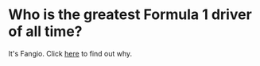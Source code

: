 # Who is the greatest Formula 1 driver of all time?
It's Fangio.
Click [here](https://github.com/Excidion/Formula1-GreatestOfAllTime/blob/main/exploration.ipynb) to find out why.
